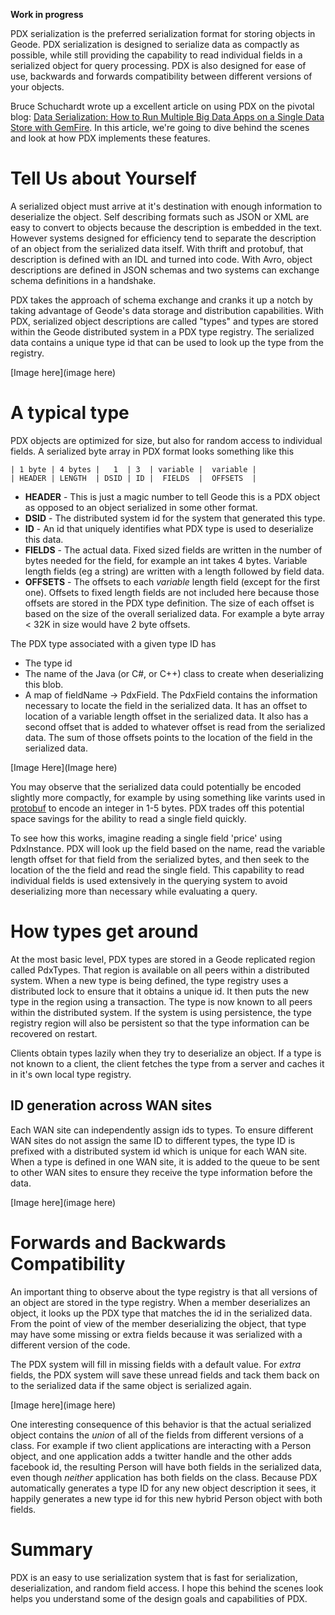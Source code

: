 **Work in progress**

PDX serialization is the preferred serialization format for storing objects in Geode. PDX serialization is designed to serialize data as compactly as possible, while still providing the capability to read individual fields in a serialized object for query processing. PDX is also designed for ease of use, backwards and forwards compatibility between different versions of your objects.

Bruce Schuchardt wrote up a excellent article on using PDX on the pivotal blog: [Data Serialization: How to Run Multiple Big Data Apps on a Single Data Store with GemFire](http://blog.pivotal.io/pivotal/products/data-serialization-how-to-run-multiple-big-data-apps-at-once-with-gemfire). In this article, we're going to dive behind the scenes and look at how PDX implements these features.

# Tell Us about Yourself

A serialized object must arrive at it's destination with enough information to deserialize the object. Self describing formats such as JSON or XML are easy to convert to objects because the description is embedded in the text. However systems designed for efficiency tend to separate the description of an object from the serialized data itself. With thrift and protobuf, that description is defined with an IDL and turned into code. With Avro, object descriptions are defined in JSON schemas and two systems can exchange schema definitions in a handshake.

PDX takes the approach of schema exchange and cranks it up a notch by taking advantage of Geode's data storage and distribution capabilities. With PDX, serialized object descriptions are called "types" and types are stored within the Geode distributed system in a PDX type registry. The serialized data contains a unique type id that can be used to look up the type from the registry. 

[Image here](image here)

# A typical type

PDX objects are optimized for size, but also for random access to individual fields. A serialized byte array in PDX format looks something like this

    | 1 byte | 4 bytes |   1  | 3  | variable |  variable |
    | HEADER | LENGTH  | DSID | ID |  FIELDS  |  OFFSETS  |


 * **HEADER**   - This is just a magic number to tell Geode this is a PDX object as opposed to an object serialized in some other format.
 * **DSID**     - The distributed system id for the system that generated this type.
 * **ID**  - An id that uniquely identifies what PDX type is used to deserialize this data.
 * **FIELDS**   - The actual data. Fixed sized fields are written in the number of bytes needed for the field, for example an int takes 4 bytes. Variable length fields (eg a string) are written with a length followed by field data.
 * **OFFSETS**  - The offsets to each _variable_ length field (except for the first one). Offsets to fixed length fields are not included here because those offsets are stored in the PDX type definition. The size of each offset is based on the size of the overall serialized data. For example a byte array < 32K in size would have 2 byte offsets.

The PDX type associated with a given type ID has
 * The type id
 * The name of the Java (or C#, or C++) class to create when deserializing this blob.
 * A map of fieldName -> PdxField. The PdxField contains the information necessary to locate the field in the serialized data. It has an offset to location of a variable length offset in the serialized data. It also has a second offset that is added to whatever offset is read from the serialized data. The sum of those offsets points to the location of the field in the serialized data.

[Image Here](Image here)

You may observe that the serialized data could potentially be encoded slightly more compactly, for example by using something like varints used in [protobuf](https://developers.google.com/protocol-buffers/docs/encoding) to encode an integer in 1-5 bytes. PDX trades off this potential space savings for the ability to read a single field quickly. 

To see how this works, imagine reading a single field 'price' using PdxInstance. PDX will look up the field based on the name, read the variable length offset for that field from the serialized bytes, and then seek to the location of the the field and read the single field. This capability to read individual fields is used extensively in the querying system to avoid deserializing more than necessary while evaluating a query.

# How types get around

At the most basic level, PDX types are stored in a Geode replicated region called PdxTypes. That region is available on all peers within a distributed system. When a new type is being defined, the type registry uses a distributed lock to ensure that it obtains a unique id. It then puts the new type in the region using a transaction. The type is now known to all peers within the distributed system. If the system is using persistence, the type registry region will also be persistent so that the type information can be recovered on restart.

Clients obtain types lazily when they try to deserialize an object. If a type is not known to a client, the client fetches the type from a server and caches it in it's own local type registry.

## ID generation across WAN sites
Each WAN site can independently assign ids to types. To ensure different WAN sites do not assign the same ID to different types, the type ID is prefixed with a distributed system id which is unique for each WAN site. When a type is defined in one WAN site, it is added to the queue to be sent to other WAN sites to ensure they receive the type information before the data.

[Image here](image here)

# Forwards and Backwards Compatibility

An important thing to observe about the type registry is that all versions of an object are stored in the type registry. When a member deserializes an object, it looks up the PDX type that matches the id in the serialized data. From the point of view of the member deserializing the object, that type may have some missing or extra fields because it was serialized with a different version of the code. 

The PDX system will fill in missing fields with a default value. For *extra* fields, the PDX system will save these unread fields and tack them back on to the serialized data if the same object is serialized again.

[Image here](image here)

One interesting consequence of this behavior is that the actual serialized object contains the *union* of all of the fields from different versions of a class. For example if two client applications are interacting with a Person object, and one application adds a twitter handle and the other adds facebook id, the resulting Person will have both fields in the serialized data, even though *neither* application has both fields on the class. Because PDX automatically generates a type ID for any new object description it sees, it happily generates a new type id for this new hybrid Person object with both fields.

# Summary 
PDX is an easy to use serialization system that is fast for serialization, deserialization, and random field access. I hope this behind the scenes look helps you understand some of the design goals and capabilities of PDX. 